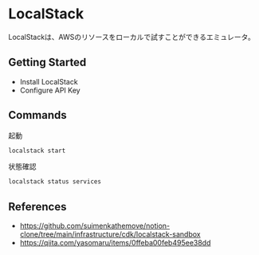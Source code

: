 # LocalStack

LocalStackは、AWSのリソースをローカルで試すことができるエミュレータ。

## Getting Started

- Install LocalStack
- Configure API Key

## Commands

起動

```sh
localstack start
```

状態確認

```sh
localstack status services
```

## References

- <https://github.com/suimenkathemove/notion-clone/tree/main/infrastructure/cdk/localstack-sandbox>
- <https://qiita.com/yasomaru/items/0ffeba00feb495ee38dd>
